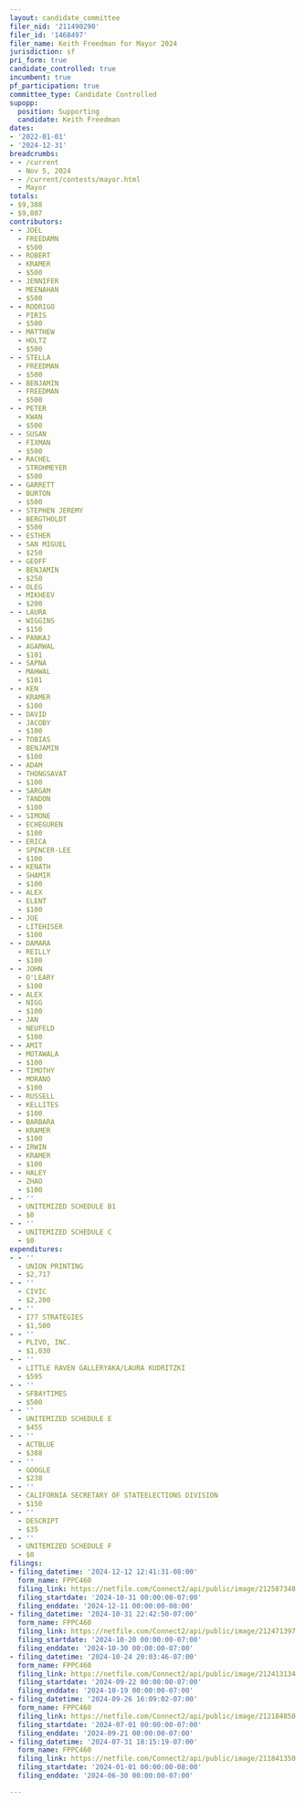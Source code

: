 ```yaml
---
layout: candidate_committee
filer_nid: '211490290'
filer_id: '1468497'
filer_name: Keith Freedman for Mayor 2024
jurisdiction: sf
pri_form: true
candidate_controlled: true
incumbent: true
pf_participation: true
committee_type: Candidate Controlled
supopp:
  position: Supporting
  candidate: Keith Freedman
dates:
- '2022-01-01'
- '2024-12-31'
breadcrumbs:
- - /current
  - Nov 5, 2024
- - /current/contests/mayor.html
  - Mayor
totals:
- $9,388
- $9,807
contributors:
- - JOEL
  - FREEDAMN
  - $500
- - ROBERT
  - KRAMER
  - $500
- - JENNIFER
  - MEENAHAN
  - $500
- - RODRIGO
  - PIRIS
  - $500
- - MATTHEW
  - HOLTZ
  - $500
- - STELLA
  - FREEDMAN
  - $500
- - BENJAMIN
  - FREEDMAN
  - $500
- - PETER
  - KWAN
  - $500
- - SUSAN
  - FIXMAN
  - $500
- - RACHEL
  - STROHMEYER
  - $500
- - GARRETT
  - BURTON
  - $500
- - STEPHEN JEREMY
  - BERGTHOLDT
  - $500
- - ESTHER
  - SAN MIGUEL
  - $250
- - GEOFF
  - BENJAMIN
  - $250
- - OLEG
  - MIKHEEV
  - $200
- - LAURA
  - WIGGINS
  - $150
- - PANKAJ
  - AGARWAL
  - $101
- - SAPNA
  - MAHWAL
  - $101
- - KEN
  - KRAMER
  - $100
- - DAVID
  - JACOBY
  - $100
- - TOBIAS
  - BENJAMIN
  - $100
- - ADAM
  - THONGSAVAT
  - $100
- - SARGAM
  - TANDON
  - $100
- - SIMONE
  - ECHEGUREN
  - $100
- - ERICA
  - SPENCER-LEE
  - $100
- - KENATH
  - SHAMIR
  - $100
- - ALEX
  - ELENT
  - $100
- - JOE
  - LITEHISER
  - $100
- - DAMARA
  - REILLY
  - $100
- - JOHN
  - O'LEARY
  - $100
- - ALEX
  - NIGG
  - $100
- - JAN
  - NEUFELD
  - $100
- - AMIT
  - MOTAWALA
  - $100
- - TIMOTHY
  - MORANO
  - $100
- - RUSSELL
  - KELLITES
  - $100
- - BARBARA
  - KRAMER
  - $100
- - IRWIN
  - KRAMER
  - $100
- - HALEY
  - ZHAO
  - $100
- - ''
  - UNITEMIZED SCHEDULE B1
  - $0
- - ''
  - UNITEMIZED SCHEDULE C
  - $0
expenditures:
- - ''
  - UNION PRINTING
  - $2,717
- - ''
  - CIVIC
  - $2,200
- - ''
  - I77 STRATEGIES
  - $1,500
- - ''
  - PLIVO, INC.
  - $1,030
- - ''
  - LITTLE RAVEN GALLERYAKA/LAURA KUDRITZKI
  - $595
- - ''
  - SFBAYTIMES
  - $500
- - ''
  - UNITEMIZED SCHEDULE E
  - $455
- - ''
  - ACTBLUE
  - $388
- - ''
  - GOOGLE
  - $238
- - ''
  - CALIFORNIA SECRETARY OF STATEELECTIONS DIVISION
  - $150
- - ''
  - DESCRIPT
  - $35
- - ''
  - UNITEMIZED SCHEDULE F
  - $0
filings:
- filing_datetime: '2024-12-12 12:41:31-08:00'
  form_name: FPPC460
  filing_link: https://netfile.com/Connect2/api/public/image/212587348
  filing_startdate: '2024-10-31 00:00:00-07:00'
  filing_enddate: '2024-12-11 00:00:00-08:00'
- filing_datetime: '2024-10-31 22:42:50-07:00'
  form_name: FPPC460
  filing_link: https://netfile.com/Connect2/api/public/image/212471397
  filing_startdate: '2024-10-20 00:00:00-07:00'
  filing_enddate: '2024-10-30 00:00:00-07:00'
- filing_datetime: '2024-10-24 20:03:46-07:00'
  form_name: FPPC460
  filing_link: https://netfile.com/Connect2/api/public/image/212413134
  filing_startdate: '2024-09-22 00:00:00-07:00'
  filing_enddate: '2024-10-19 00:00:00-07:00'
- filing_datetime: '2024-09-26 16:09:02-07:00'
  form_name: FPPC460
  filing_link: https://netfile.com/Connect2/api/public/image/212184850
  filing_startdate: '2024-07-01 00:00:00-07:00'
  filing_enddate: '2024-09-21 00:00:00-07:00'
- filing_datetime: '2024-07-31 18:15:19-07:00'
  form_name: FPPC460
  filing_link: https://netfile.com/Connect2/api/public/image/211841350
  filing_startdate: '2024-01-01 00:00:00-08:00'
  filing_enddate: '2024-06-30 00:00:00-07:00'

---
```

